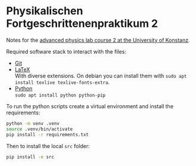 # Physikalischen Fortgeschrittenenpraktikum 2
Notes for the [advanced physics lab course 2 at the University of Konstanz](https://fp.physik.uni-konstanz.de).

Required software stack to interact with the files:
- [Git](https://git-scm.com/)
- [LaTeX](https://www.latex-project.org/)\
  With diverse extensions. On debian you can install them with `sudo apt install texlive texlive-fonts-extra`.
- [Python](https://www.python.org/)\
`sudo apt install python python-pip`

To run the python scripts create a virtual environment and install the requirements:
```bash
python -m venv .venv
source .venv/bin/activate
pip install -r requirements.txt
```
Then to install the local `src` folder:
```bash
pip install -e src
```
